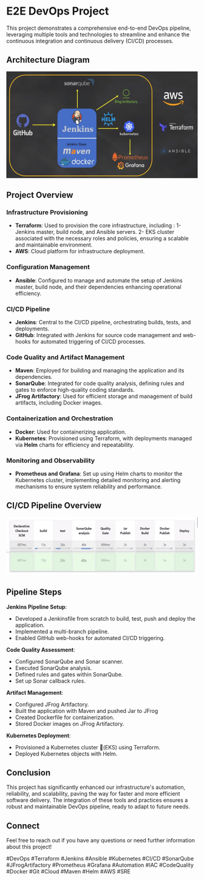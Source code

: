 
# E2E DevOps Project

This project demonstrates a comprehensive end-to-end DevOps pipeline, leveraging multiple tools and technologies to streamline and enhance the continuous integration and continuous delivery (CI/CD) processes.

## Architecture Diagram
![E2E DevOps Project Architecture](./ttrend-project.png)

## Project Overview

### Infrastructure Provisioning

- **Terraform**: Used to provision the core infrastructure, including :
   1- Jenkins master, build node, and Ansible servers. 
   2- EKS cluster associated with the necessary roles and policies, ensuring a scalable and maintainable environment.
- **AWS**: Cloud platform for infrastructure deployment.

### Configuration Management

- **Ansible**: Configured to manage and automate the setup of Jenkins master, build node, and their dependencies enhancing operational efficiency.

### CI/CD Pipeline

- **Jenkins**: Central to the CI/CD pipeline, orchestrating builds, tests, and deployments.
- **GitHub**: Integrated with Jenkins for source code management and web-hooks for automated triggering of CI/CD processes.

### Code Quality and Artifact Management

- **Maven**: Employed for building and managing the application and its dependencies.
- **SonarQube**: Integrated for code quality analysis, defining rules and gates to enforce high-quality coding standards.
- **JFrog Artifactory**: Used for efficient storage and management of build artifacts, including Docker images.


### Containerization and Orchestration

- **Docker**: Used for containerizing application.
- **Kubernetes**: Provisioned using Terraform, with deployments managed via **Helm** charts for efficiency and repeatability.

### Monitoring and Observability

- **Prometheus and Grafana**: Set up using Helm charts to monitor the Kubernetes cluster, implementing detailed monitoring and alerting mechanisms to ensure system reliability and performance.


## CI/CD Pipeline Overview

![Full CI/CD Pipeline](./Full-CI-CD-pipeline.png)
## Pipeline Steps


   **Jenkins Pipeline Setup**:
   - Developed a Jenkinsfile from scratch to build, test, push and deploy the application. 
   - Implemented a multi-branch pipeline.
   - Enabled GitHub web-hooks for automated CI/CD triggering.

   **Code Quality Assessment**:
   - Configured SonarQube and Sonar scanner.
   - Executed SonarQube analysis.
   - Defined rules and gates within SonarQube.
   - Set up Sonar callback rules.

   **Artifact Management**:
   - Configured JFrog Artifactory.
   - Built the application with Maven and pushed Jar to JFrog
   - Created Dockerfile for containerization.
   - Stored Docker images on JFrog Artifactory.

   **Kubernetes Deployment**:
   - Provisioned a Kubernetes cluster (ُEKS) using Terraform.
   - Deployed Kubernetes objects with Helm.

## Conclusion

This project has significantly enhanced our infrastructure's automation, reliability, and scalability, paving the way for faster and more efficient software delivery. The integration of these tools and practices ensures a robust and maintainable DevOps pipeline, ready to adapt to future needs.

## Connect

Feel free to reach out if you have any questions or need further information about this project!

#DevOps #Terraform #Jenkins #Ansible #Kubernetes #CI/CD #SonarQube #JFrogArtifactory #Prometheus #Grafana #Automation #IAC #CodeQuality #Docker #Git #Cloud #Maven #Helm #AWS #SRE